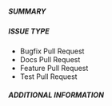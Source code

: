 <!-- markdownlint-disable MD041 -->

##### SUMMARY

<!--- Describe the change below, including rationale and design decisions -->

<!--- HINT: Include "Fixes #nnn" if you are fixing an existing issue -->

##### ISSUE TYPE

<!--- Pick one below and delete the rest -->

- Bugfix Pull Request
- Docs Pull Request
- Feature Pull Request
- Test Pull Request

##### ADDITIONAL INFORMATION

<!--- Include additional information to help people understand the change here -->
<!--- A step-by-step reproduction of the problem is helpful if there is no related issue -->

<!--- Paste verbatim command output below, e.g. before and after your change -->

```plaintext paste below

```
